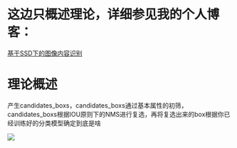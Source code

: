 # 这边只概述理论，详细参见我的个人博客：
[基于SSD下的图像内容识别](http://shataowei.com/2017/12/01/基于SSD下的图像内容识别（一）/)

# 理论概述
产生candidates_boxs，candidates_boxs通过基本属性的初筛，candidates_boxs根据IOU原则下的NMS进行复选，再将复选出来的box根据你已经训练好的分类模型确定到底是啥

![](http://upload-images.jianshu.io/upload_images/1129359-3eb665a372aa4089.jpg?imageMogr2/auto-orient/strip%7CimageView2/2/w/1240)
